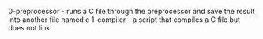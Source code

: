 0-preprocessor - runs a C file through the preprocessor and save the result into another file named c
1-compiler - a script that compiles a C file but does not link
